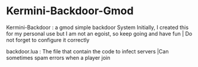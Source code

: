 # Kermini-Backdoor-Gmod
Kermini-Backdoor : a gmod simple backdoor System Initially, I created this for my personal use but I am not an egoist, so keep going and have fun | Do not forget to configure it correctly

backdoor.lua : The file that contain the code to infect servers |Can sometimes spam errors when a player join
